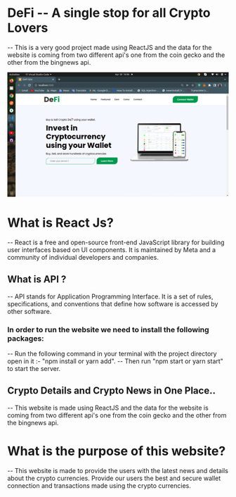 # DeFi -- A single stop for all Crypto Lovers

-- This is a very good project made using ReactJS and the data for the website is coming from two different api's one from the coin gecko and the other from the bingnews api.

![Alt text](./src/assets/Homepage.png?raw=true "DeFi--Crypto")

# What is React Js?

-- React is a free and open-source front-end JavaScript library for building user interfaces based on UI components. It is maintained by Meta and a community of individual developers and companies.

## What is API ?

-- API stands for Application Programming Interface. It is a set of rules, specifications, and conventions that define how software is accessed by other software.

### In order to run the website we need to install the following packages:

-- Run the following command in your terminal with the project directory open in it :- "npm install or yarn add".
-- Then run "npm start or yarn start" to start the server.

## Crypto Details and Crypto News in One Place..

-- This website is made using ReactJS and the data for the website is coming from two different api's one from the coin gecko and the other from the bingnews api.

# What is the purpose of this website?

-- This website is made to provide the users with the latest news and details about the crypto currencies. Provide our users the best and secure wallet connection and transactions made using the crypto currencies.
